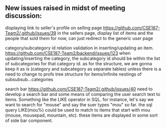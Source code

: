 ## New issues raised in midst of meeting discussion:

displaying link to seller's profile on selling page
https://github.com/CSE187-Team2/.github/issues/39
in the sellers page, display list of items and the people that sold them
for now, can just redirect to the generic user page

category/subcategory id relation validation in inserting/updating an item.
https://github.com/CSE187-Team2/backend/issues/123
when updating/inserting the category, the subcategory id should be within the list of subcategories for that category id.
as for the structure, we are gonna keep it as is (category and subcategory as separate tables) unless there is a need to change to profs tree structure for items/infinite nestings of subsubsub...categories

search bar
https://github.com/CSE187-Team2/.github/issues/40
need to develop a search bar and some means of comparing the user search text to items. Something like the LIKE operator in SQL. for instance, let's say we want to search for "mouse" and say the suer types "mou" so far. the sql query LIKE(mou%) could be used to match to items that start with mou (mouse, mousepad, mountain, etc). these items are displayed in some sort of side bar component.
